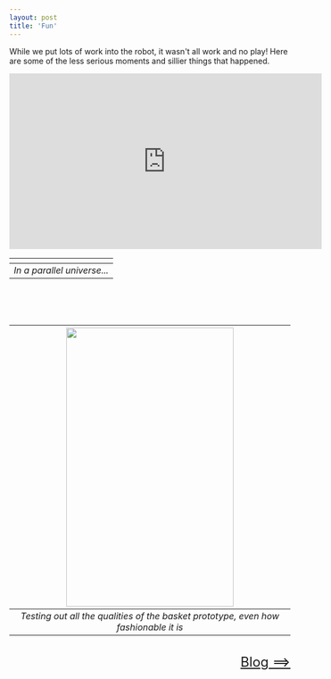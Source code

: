 ```yaml
---
layout: post
title: 'Fun'
---
```


While we put lots of work into the robot, it wasn't all work and no play! Here are some of the less serious moments and sillier things that happened.

 <iframe width="560" height="315" src="https://www.youtube.com/embed/gI7ZMV1fsPs" frameborder="0" allowfullscreen></iframe>

|<!--caption-->|
|:--:|
|*In a parallel universe...*|

<br>
<br>
<br>

|<img src="{{ site.url }}/assets/img/projects/fun/jasonhat.jpg" width="300" height="500" />|
|:--:|
|*Testing out all the qualities of the basket prototype, even how fashionable it is*|

<br>
<div style="text-align: right"> <font size="+2"><a href="https://walkervilleelementary.github.io/blog.html">Blog ==></a></font> </div>
